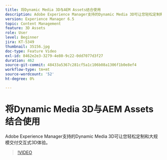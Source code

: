 ```yaml
---
title: 将Dynamic Media 3D与AEM Assets结合使用
description: Adobe Experience Manager支持的Dynamic Media 3D可让您轻松定制和大规模交付交互式3D体验
version: Experience Manager 6.5
topic: Content Management
feature: 3D Assets
role: User
level: Beginner
jira: KT-5349
thumbnail: 35156.jpg
doc-type: Feature Video
exl-id: 8462e2e3-3279-4e80-9c22-0dd7077d3f27
duration: 462
source-git-commit: 48433a5367c281cf5a1c106b08a1306f1b0e8ef4
workflow-type: tm+mt
source-wordcount: '52'
ht-degree: 0%

---
```


# 将Dynamic Media 3D与AEM Assets结合使用

Adobe Experience Manager支持的Dynamic Media 3D可让您轻松定制和大规模交付交互式3D体验。

>[!VIDEO](https://video.tv.adobe.com/v/35156?quality=12&learn=on)
